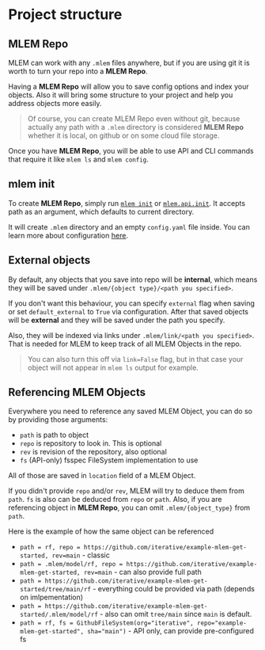 # Project structure

## MLEM Repo

MLEM can work with any `.mlem` files anywhere, but if you are using git it is
worth to turn your repo into a **MLEM Repo**.

Having a **MLEM Repo** will allow you to save config options and index your
objects. Also it will bring some structure to your project and help you address
objects more easily.

> Of course, you can create MLEM Repo even without git, because actually any
> path with a `.mlem` directory is considered **MLEM Repo** whether it is local,
> on github or on some cloud file storage.

Once you have **MLEM Repo**, you will be able to use API and CLI commands that
require it like `mlem ls` and `mlem config`.

## mlem init

To create **MLEM Repo**, simply run [`mlem init`](/doc/command-reference/init)
or [`mlem.api.init`](/doc/api-reference/init). It accepts path as an argument,
which defaults to current directory.

It will create `.mlem` directory and an empty `config.yaml` file inside. You can
learn more about configuration [here](/doc/user-guide/configuration).

## External objects

By default, any objects that you save into repo will be **internal**, which
means they will be saved under `.mlem/{object type}/<path you specified>`.

If you don't want this behaviour, you can specify `external` flag when saving or
set `default_external` to `True` via configuration. After that saved objects
will be **external** and they will be saved under the path you specify.

Also, they will be indexed via links under `.mlem/link/<path you specified>`.
That is needed for MLEM to keep track of all MLEM Objects in the repo.

> You can also turn this off via `link=False` flag, but in that case your object
> will not appear in `mlem ls` output for example.

## Referencing MLEM Objects

Everywhere you need to reference any saved MLEM Object, you can do so by
providing those arguments:

- `path` is path to object
- `repo` is repository to look in. This is optional
- `rev` is revision of the repository, also optional
- `fs` (API-only) fsspec FileSystem implementation to use

All of those are saved in `location` field of a MLEM Object.

If you didn't provide `repo` and/or `rev`, MLEM will try to deduce them from
`path`. `fs` is also can be deduced from `repo` or `path`. Also, if you are
referencing object in **MLEM Repo**, you can omit `.mlem/{object_type}` from
`path`.

Here is the example of how the same object can be referenced

- `path = rf, repo = https://github.com/iterative/example-mlem-get-started, rev=main` -
  classic
- `path = .mlem/model/rf, repo = https://github.com/iterative/example-mlem-get-started, rev=main` -
  can also provide full path
- `path = https://github.com/iterative/example-mlem-get-started/tree/main/rf` -
  everything could be provided via path (depends on imlpementation)
- `path = https://github.com/iterative/example-mlem-get-started/.mlem/model/rf` -
  also can omit `tree/main` since `main` is default.
- `path = rf, fs = GithubFileSystem(org="iterative", repo="example-mlem-get-started", sha="main")` -
  API only, can provide pre-configured fs
